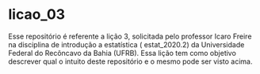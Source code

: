 # licao_03
Esse repositório é referente a lição 3, solicitada pelo professor Icaro Freire na disciplina de introdução a estatística ( estat_2020.2) da Universidade Federal do Recôncavo da Bahia (UFRB).
Essa lição tem como objetivo descrever qual o intuito deste repositório e o mesmo pode ser visto acima.  
